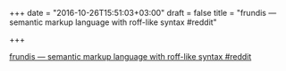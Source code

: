 +++
date = "2016-10-26T15:51:03+03:00"
draft = false
title = "frundis — semantic markup language with roff-like syntax  #reddit"

+++

<p><a href="https://t.co/JhxlOiLBvs">frundis — semantic markup language with roff-like syntax  #reddit</a></p>

